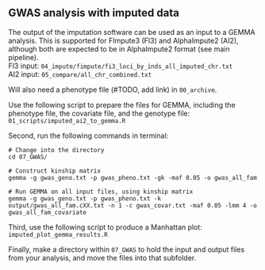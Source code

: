 ## GWAS analysis with imputed data ##
The output of the imputation software can be used as an input to a GEMMA analysis. This is supported for FImpute3 (FI3) and AlphaImpute2 (AI2), although both are expected to be in AlphaImpute2 format (see main pipeline).       
FI3 input: `04_impute/fimpute/fi3_loci_by_inds_all_imputed_chr.txt`     
AI2 input: `05_compare/all_chr_combined.txt`      

Will also need a phenotype file (#TODO, add link) in `00_archive`.    

Use the following script to prepare the files for GEMMA, including the phenotype file, the covariate file, and the genotype file:      
`01_scripts/imputed_ai2_to_gemma.R`       

Second, run the following commands in terminal:     
```
# Change into the directory 
cd 07_GWAS/

# Construct kinship matrix
gemma -g gwas_geno.txt -p gwas_pheno.txt -gk -maf 0.05 -o gwas_all_fam

# Run GEMMA on all input files, using kinship matrix
gemma -g gwas_geno.txt -p gwas_pheno.txt -k output/gwas_all_fam.cXX.txt -n 1 -c gwas_covar.txt -maf 0.05 -lmm 4 -o gwas_all_fam_covariate

```

Third, use the following script to produce a Manhattan plot:     
`imputed_plot_gemma_results.R`     

Finally, make a directory within `07_GWAS` to hold the input and output files from your analysis, and move the files into that subfolder.   
 
